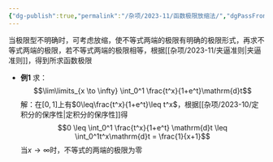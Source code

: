 ```yaml
---
{"dg-publish":true,"permalink":"/杂项/2023-11/函数极限放缩法/","dgPassFrontmatter":true}
---
```


当极限型不明确时，可考虑放缩，使不等式两端的极限有明确的极限形式，再求不等式两端的极限，若不等式两端的极限相等，根据[[杂项/2023-11/夹逼准则\|夹逼准则]]，得到所求函数极限
- **例1**
	求：
	$$\lim\limits_{x \to \infty} \int_0^1 \frac{t^x}{1+e^t}\mathrm{d}t$$
	解：在$[0,1]$上有$0\leq\frac{t^x}{1+e^t}\leq t^x$，根据[[杂项/2023-10/定积分的保序性\|定积分的保序性]]得
	$$0 \leq \int_0^1 \frac{t^x}{1+e^t} \mathrm{d}t \leq \int_0^1t^x\mathrm{d}t = \frac{1}{x+1}$$
	当$x\to\infty$时，不等式的两端的极限为零